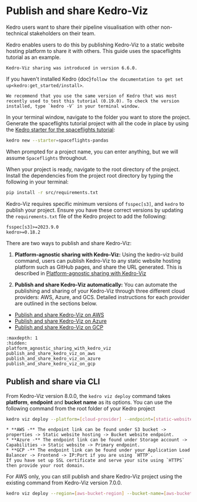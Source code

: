 # Publish and share Kedro-Viz

Kedro users want to share their pipeline visualisation with other non-technical  stakeholders on their team. 

Kedro enables users to do this by publishing Kedro-Viz to a static website hosting platform to share it with others. This guide uses the spaceflights tutorial as an example.

```{note}
Kedro-Viz sharing was introduced in version 6.6.0.
```

If you haven't installed Kedro {doc}`follow the documentation to get set up<kedro:get_started/install>`. 

```{important}
We recommend that you use the same version of Kedro that was most recently used to test this tutorial (0.19.0). To check the version installed, type `kedro -V` in your terminal window.
```

In your terminal window, navigate to the folder you want to store the project. Generate the spaceflights tutorial project with all the code in place by using the [Kedro starter for the spaceflights tutorial](https://github.com/kedro-org/kedro-starters/tree/main/spaceflights-pandas):


```bash
kedro new --starter=spaceflights-pandas
```

When prompted for a project name, you can enter anything, but we will assume `Spaceflights` throughout.

When your project is ready, navigate to the root directory of the project. Install the dependencies from the project root directory by typing the following in your terminal:

```bash
pip install -r src/requirements.txt
```

Kedro-Viz requires specific minimum versions of `fsspec[s3]`, and `kedro` to publish your project. Ensure you have these correct versions by updating the `requirements.txt` file of the Kedro project to add the following:

```text
fsspec[s3]>=2023.9.0
kedro>=0.18.2
```

There are two ways to publish and share Kedro-Viz:

1. **Platform-agnostic sharing with Kedro-Viz:** Using the kedro-viz build command, users can publish Kedro-Viz to any static website hosting platform such as GitHub pages, and share the URL generated. This is described in [Platform-agnostic sharing with Kedro-Viz](./platform_agnostic_sharing_with_kedro_viz)

2. **Publish and share Kedro-Viz automatically:** You can automate the publishing and sharing of your Kedro-Viz through three different cloud providers: AWS, Azure, and GCS. Detailed instructions for each provider are outlined in the sections below.

* [Publish and share Kedro-Viz on AWS](./publish_and_share_kedro_viz_on_aws)
* [Publish and share Kedro-Viz on Azure](./publish_and_share_kedro_viz_on_azure)
* [Publish and share Kedro-Viz on GCP](./publish_and_share_kedro_viz_on_gcp)


```{toctree}
:maxdepth: 1
:hidden:
platform_agnostic_sharing_with_kedro_viz
publish_and_share_kedro_viz_on_aws
publish_and_share_kedro_viz_on_azure
publish_and_share_kedro_viz_on_gcp
```

## Publish and share via CLI

From Kedro-Viz version 8.0.0, the `kedro viz deploy` command takes **platform**, **endpoint** and **bucket name** as its options. You can use the following command from the root folder of your Kedro project

```bash
kedro viz deploy --platform=[cloud-provider] --endpoint=[static-website-link] --bucket-name=[bucket-name]
```

```{note}
* **AWS -** The endpoint link can be found under S3 bucket -> properties -> Static website hosting -> Bucket website endpoint.
* **Azure -** The endpoint link can be found under Storage account -> Capabilities -> Static website -> Primary endpoint.
* **GCP -** The endpoint link can be found under your Application Load Balancer -> Frontend -> IP:Port if you are using `HTTP`. 
If you have set up SSL certificate and serve your site using `HTTPS` then provide your root domain.
```
For AWS only, you can still publish and share Kedro-Viz project using the existing command from Kedro-Viz version 7.0.0.

```bash
kedro viz deploy --region=[aws-bucket-region] --bucket-name=[aws-bucket-name]
```

